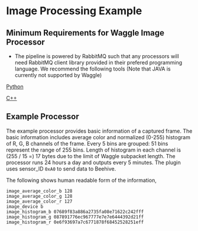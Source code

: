 <!--
waggle_topic=/plugins_and_code
-->

# Image Processing Example

## Minimum Requirements for Waggle Image Processor

* The pipeline is powered by RabbitMQ such that any processors will need RabbitMQ client library provided in their prefered programming language. We recommend the following tools (Note that JAVA is currently not supported by Waggle)

[Python](https://pypi.python.org/pypi/pika)

[C++](https://github.com/alanxz/rabbitmq-c)

## Example Processor

The example processor provides basic information of a captured frame. The basic information includes average color and normalized (0-255) histogram of R, G, B channels of the frame. Every 5 bins are grouped: 51 bins represent the range of 255 bins. Length of histogram in each channel is (255 / 15 =) 17 bytes due to the limit of Waggle subpacket length. The processor runs 24 hours a day and outputs every 5 minutes. The plugin uses sensor_ID `0xA0` to send data to Beehive.

The following shows human readable form of the information,

```
image_average_color_b 128
image_average_color_g 128
image_average_color_r 127
image_device b
image_histogram_b 07689f83a886a2735fa08e71622c242fff
image_histogram_g 087891776ec967777e7e7e6444392d21ff
image_histogram_r 0e6f93697a7c6771878f68452528251eff
```
